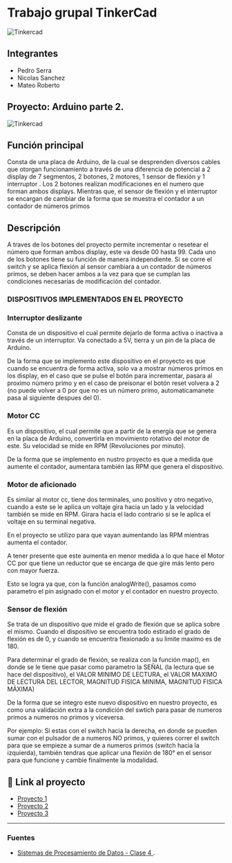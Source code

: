 # Trabajo grupal TinkerCad 
![Tinkercad](./imagenes/imagenprincipal.PNG)


## Integrantes 
- Pedro Serra
- Nicolas Sanchez 
- Mateo Roberto


## Proyecto: Arduino parte 2.
![Tinkercad](./imagenes/arduinopartedos.PNG)

## Función principal
Consta de una placa de Arduino, de la cual se desprenden diversos cables que otorgan funcionamiento a través de una diferencia de potencial a 2 display de 7 segmentos, 2 botones, 2 motores, 1 sensor de flexión y 1 interruptor . Los 2 botones realizan modificaciones en el numero que forman ambos displays. Mientras que, el sensor de flexión y el interruptor se encargan de cambiar de la forma que se muestra el contador a un contador de números primos


## Descripción
A traves de los botones del proyecto permite incrementar o resetear el número que forman ambos display, este va desde 00 hasta 99. Cada uno de los botones tiene su función de manera independiente. Si se corre el switch y se aplica flexión al sensor cambiara a un contador de números primos, se deben hacer ambos a la vez para que se cumplan las condiciones necesarias de modificación del contador. 


### DISPOSITIVOS IMPLEMENTADOS EN EL PROYECTO


### Interruptor deslizante


Consta de un dispositivo el cual permite dejarlo de forma activa o inactiva a través de un interruptor. Va conectado a 5V, tierra y un pin de la placa de Arduino.

De la forma que se implemento este dispositivo en el proyecto es que cuando se encuentra de forma activa, solo va a mostrar números primos en los display, en el caso que se pulse el botón para incrementar, pasara al proximo número primo y en el caso de preisonar el botón reset volvera a 2 (no puede volver a 0 por que no es un número primo, automaticamanete pasa al siguiente despues del 0).


### Motor CC

Es un dispositivo, el cual permite que a partir de la energía que se genera en la placa de Arduino, convertirla en movimiento rotativo del motor de este. Su velocidad se mide en RPM (Revoluciones por minuto).

De la forma que se implemento en nustro proyecto es que a medida que aumente el contador, aumentara también las RPM que genera el dispositivo.


### Motor de aficionado

Es similar al motor cc, tiene dos terminales, uno positivo y otro negativo, cuando a este se le aplica un voltaje gira hacia un lado y la velocidad también se mide en RPM. Girara hacia el lado contrario si se le aplica el voltaje en su terminal negativa.

En el proyecto se utilizo para que vayan aumentando las RPM mientras aumenta el contador. 

A tener presente que este aumenta en menor medida a lo que hace el Motor CC por que tiene un reductor que se encarga de que gire más lento pero con mayor fuerza. 

Esto se logra ya que, con la función analogWrite(), pasamos como parametro el pin asignado con el motor y el contador en nuestro proyecto.


### Sensor de flexión

Se trata de un dispositivo que mide el grado de flexión que se aplica sobre el mismo. Cuando el dispositivo se encuentra todo estirado el grado de flexión es de 0, y cuando se encuentra flexionado a su limite maximo es de 180.

Para determinar el grado de flexión, se realiza con la función map(), en donde se le tiene que pasar como parametro la SEÑAL (la lectura que se hace del dispositivo), el VALOR MINIMO DE LECTURA, el VALOR MAXIMO DE LECTURA DEL LECTOR, MAGNITUD FISICA MINIMA, MAGNITUD FISICA MÁXIMA)

De la forma que se integro este nuevo dispositivo en nuestro proyecto, es como una validación extra a la condición del swtich para pasar de numeros primos a numeros no primos y viceversa. 

Por ejemplo:
Si estas con el switch hacia la derecha, en donde se pueden sumar con el pulsador de a numeros NO primos, y quieres correr el switch para que se empieze a sumar de a numeros primos (switch hacia la izquierda), también tendras que aplicar una flexión de 180° en el sensor para que funcione y cambie finalmente la modalidad.

## :robot: Link al proyecto
- [Proyecto 1 ](https://www.tinkercad.com/things/hRHUtgwc0HP)
- [Proyecto 2 ](https://www.tinkercad.com/things/dDXRQc7dzjw)
- [Proyecto 3 ](https://www.tinkercad.com/things/bsLdaYgsENA)

---
### Fuentes
- [Sistemas de Procesamiento de Datos - Clase 4
](https://www.youtube.com/watch?v=_Ry7mtURGDE&t=1755s).

